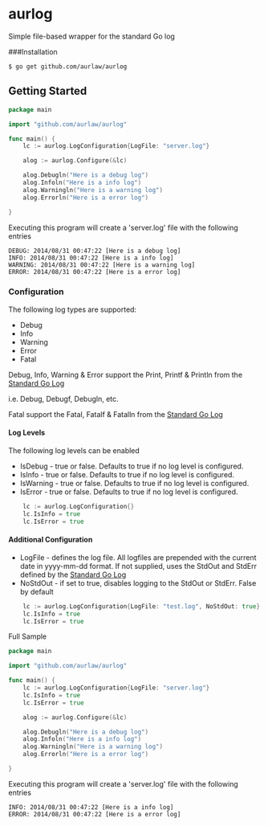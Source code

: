 # aurlog


Simple file-based wrapper for the standard Go log


###Installation
```
$ go get github.com/aurlaw/aurlog
```


## Getting Started
```go
package main

import "github.com/aurlaw/aurlog"

func main() {
	lc := aurlog.LogConfiguration{LogFile: "server.log"}

	alog := aurlog.Configure(&lc)

	alog.Debugln("Here is a debug log")
	alog.Infoln("Here is a info log")
	alog.Warningln("Here is a warning log")
	alog.Errorln("Here is a error log")

}
```

Executing this program will create a 'server.log' file with the following entries

```
DEBUG: 2014/08/31 00:47:22 [Here is a debug log]
INFO: 2014/08/31 00:47:22 [Here is a info log]
WARNING: 2014/08/31 00:47:22 [Here is a warning log]
ERROR: 2014/08/31 00:47:22 [Here is a error log]
```


### Configuration

The following log types are supported:

* Debug
* Info
* Warning
* Error
* Fatal

Debug, Info, Warning & Error support the Print, Printf & Println from the [Standard Go Log](http://golang.org/pkg/log/#Print)

i.e. Debug, Debugf, Debugln, etc.

Fatal support the Fatal, Fatalf & Fatalln from the [Standard Go Log](http://golang.org/pkg/log/#Fatal)


#### Log Levels
The following log levels can be enabled

* IsDebug - true or false. Defaults to true if no log level is configured.
* IsInfo - true or false. Defaults to true if no log level is configured.
* IsWarning - true or false. Defaults to true if no log level is configured.
* IsError - true or false. Defaults to true if no log level is configured.

```go
	lc := aurlog.LogConfiguration{}
	lc.IsInfo = true
	lc.IsError = true
```


#### Additional Configuration
* LogFile - defines the log file. All logfiles are prepended with the current date in yyyy-mm-dd format. If not supplied, uses the StdOut and StdErr defined by the [Standard Go Log](http://golang.org/pkg/log/)
* NoStdOut - if set to true, disables logging to the StdOut or StdErr. False by default


```go
	lc := aurlog.LogConfiguration{LogFile: "test.log", NoStdOut: true}
	lc.IsInfo = true
	lc.IsError = true
```

Full Sample
```go
package main

import "github.com/aurlaw/aurlog"

func main() {
	lc := aurlog.LogConfiguration{LogFile: "server.log"}
	lc.IsInfo = true
	lc.IsError = true

	alog := aurlog.Configure(&lc)

	alog.Debugln("Here is a debug log")
	alog.Infoln("Here is a info log")
	alog.Warningln("Here is a warning log")
	alog.Errorln("Here is a error log")

}
```

Executing this program will create a 'server.log' file with the following entries

```
INFO: 2014/08/31 00:47:22 [Here is a info log]
ERROR: 2014/08/31 00:47:22 [Here is a error log]
```





